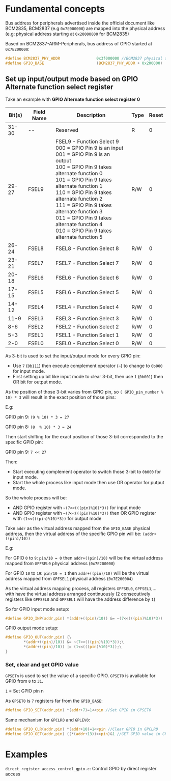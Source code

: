 # Fundamental concepts

Bus address for peripherals advertised inside the official document like BCM2835, BCM2837 (e.g ``0x7E000000``) are mapped into the physical address (e.g: physical address starting at ``0x20000000`` for BCM2835)

Based on BCM2837-ARM-Peripherals, bus address of GPIO started at ``0x7E200000``:

```c
#define BCM2837_PHY_ADDR                0x3f000000 //BCM2837 physical address start
#define GPIO_BASE                       (BCM2837_PHY_ADDR + 0x200000)
```

## Set up input/output mode based on GPIO Alternate function select register

Take an example with **GPIO Alternate function select register 0**

| Bit(s) | Field Name|Description|Type|Reset|
| ------- |------|------|------|------|
|31-30 |--|Reserved|R|0|	
|29-27|FSEL9| FSEL9 - Function Select 9 <br> 000 = GPIO Pin 9 is an input <br> 001 = GPIO Pin 9 is an output <br> 100 = GPIO Pin 9 takes alternate function 0 <br> 101 = GPIO Pin 9 takes alternate function 1 <br> 110 = GPIO Pin 9 takes alternate function 2 <br> 111 = GPIO Pin 9 takes alternate function 3 <br> 011 = GPIO Pin 9 takes alternate function 4 <br> 010 = GPIO Pin 9 takes alternate function 5|R/W|0|
|26-24|FSEL8|FSEL8 - Function Select 8|R/W|0|
|23-21|FSEL7|FSEL7 - Function Select 7|R/W|0|
|20-18|FSEL6|FSEL6 - Function Select 6|R/W|0|
|17-15|FSEL5|FSEL6 - Function Select 5|R/W|0|
|14-12|FSEL4|FSEL4 - Function Select 4|R/W|0|
|11-9|FSEL3|FSEL3 - Function Select 3|R/W|0|
|8-6|FSEL2|FSEL2 - Function Select 2|R/W|0|
|5-3|FSEL1|FSEL1 - Function Select 1|R/W|0|
|2-0|FSEL0|FSEL0 - Function Select 0|R/W|0|

As 3-bit is used to set the input/output mode for every GPIO pin:

* Use ``7``  (``0b111``) then execute complement operator (``~``) to change to ``0b000`` for input mode.
* First setting up bit like input mode to clear 3-bit, then use ``1`` (``0b001``) then OR bit for output mode.

As the position of those 3-bit varies from GPIO pin, so ``( GPIO_pin_number % 10) * 3`` will result in the exact position of those pins:

E.g:

GPIO pin 9: ``(9 % 10) * 3 = 27``

GPIO pin 8: ``(8  % 10) * 3 = 24``

Then start shifting for the exact position of those 3-bit corresponded to the specific GPIO pin:

GPIO pin 9: ``7 << 27``

Then:

* Start executing complement operator to switch those 3-bit to ``0b000`` for input mode.
* Start the whole process like input mode then use OR operator for putput mode.

So the whole process will be: 

* AND GPIO register with ``~(7<<(((pin)%10)*3))`` for input mode
* AND GPIO register with ``~(7<<(((pin)%10)*3))`` then OR GPIO register with ``(1<<(((pin)%10)*3))`` for output mode

Take ``addr`` as the virtual address mapped from the ``GPIO_BASE`` physical address, then the virtual address of the specific GPIO pin will be: ``(addr+((pin)/10))``

E.g: 

For GPIO ``0`` to ``9``: ``pin/10 = 0`` then ``addr+((pin)/10)`` will be the virtual address mapped from ``GPFSEL0`` physical address (``0x7E200000``)

For GPIO ``10`` to ``19``: ``pin/10 = 1`` then ``addr+((pin)/10)`` will be the virtual address mapped from ``GPFSEL1`` physical address (``0x7E200004``)

As the virtual address mapping process, all registers ``GPFSEL0``, ``GPFSEL1``,...  with have the virtual address arranged continuously (2 consecutively registers like ``GPFSEL0`` and ``GPFSEL1`` will have the address difference by ``1``)

So for GPIO input mode setup:

```c
#define GPIO_INP(addr,pin) *(addr+((pin)/10)) &= ~(7<<(((pin)%10)*3))
```

GPIO output mode setup:

```c
#define GPIO_OUT(addr,pin) {\
        *(addr+((pin)/10)) &= ~(7<<(((pin)%10)*3));\
        *(addr+((pin)/10)) |= (1<<(((pin)%10)*3));\
}
```

### Set, clear and get GPIO value

``GPSETn`` is used to set the value of a specific GPIO. ``GPSET0`` is available for GPIO from ``0`` to ``31``.

``1`` = Set GPIO pin n

As ``GPSET0`` is ``7`` registers far from the ``GPIO_BASE``:

```c
#define GPIO_SET(addr,pin) *(addr+7)=1<<pin //Set GPIO in GPSET0
```

Same mechanism for ``GPCLR0`` and ``GPLEV0``:

```c
#define GPIO_CLR(addr,pin) *(addr+10)=1<<pin //Clear GPIO in GPCLR0
#define GPIO_GET(addr,pin) ((*(addr+13))>>pin)&1 //GET GPIO value in GPLEV0
```

# Examples

``direct_register access_control_gpio.c``: Control GPIO by direct register access